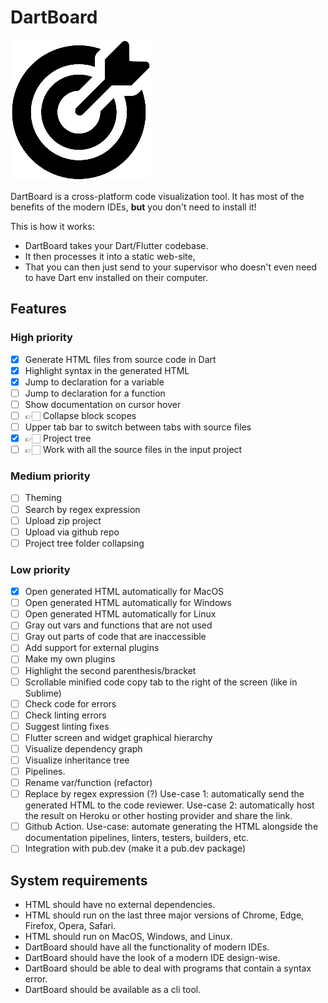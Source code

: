 # DartBoard

![img_2.png](logo_trans.png)

DartBoard is a cross-platform code visualization tool.
It has most of the benefits of the modern IDEs, **but**
you don't need to install it!

This is how it works:

- DartBoard takes your Dart/Flutter codebase.
- It then processes it into a static web-site,
- That you can then just send to your supervisor who doesn't
  even need to have Dart env installed on their computer.

## Features

### High priority

- [x] Generate HTML files from source code in Dart
- [x] Highlight syntax in the generated HTML
- [x] Jump to declaration for a variable
- [ ] Jump to declaration for a function
- [ ] Show documentation on cursor hover
- [ ] 👉🏻 Collapse block scopes
- [ ] Upper tab bar to switch between tabs with source files
- [x] 👉🏻 Project tree
- [ ] 👉🏻 Work with all the source files in the input project

### Medium priority

- [ ] Theming
- [ ] Search by regex expression
- [ ] Upload zip project
- [ ] Upload via github repo
- [ ] Project tree folder collapsing

### Low priority

- [x] Open generated HTML automatically for MacOS
- [ ] Open generated HTML automatically for Windows
- [ ] Open generated HTML automatically for Linux
- [ ] Gray out vars and functions that are not used
- [ ] Gray out parts of code that are inaccessible
- [ ] Add support for external plugins
- [ ] Make my own plugins
- [ ] Highlight the second parenthesis/bracket
- [ ] Scrollable minified code copy tab to the right of the screen (like in Sublime)
- [ ] Check code for errors
- [ ] Check linting errors
- [ ] Suggest linting fixes
- [ ] Flutter screen and widget graphical hierarchy
- [ ] Visualize dependency graph
- [ ] Visualize inheritance tree
- [ ] Pipelines.
- [ ] Rename var/function (refactor)
- [ ] Replace by regex expression (?)
  Use-case 1: automatically send the generated HTML to the code reviewer.
  Use-case 2: automatically host the result on Heroku or other hosting provider and share the link.
- [ ] Github Action. Use-case: automate generating the HTML alongside the documentation pipelines,
  linters, testers, builders, etc.
- [ ] Integration with pub.dev (make it a pub.dev package)

## System requirements

- HTML should have no external dependencies.
- HTML should run on the last three major versions of Chrome, Edge, Firefox, Opera, Safari.
- HTML should run on MacOS, Windows, and Linux.
- DartBoard should have all the functionality of modern IDEs.
- DartBoard should have the look of a modern IDE design-wise.
- DartBoard should be able to deal with programs that contain a syntax error.
- DartBoard should be available as a cli tool.